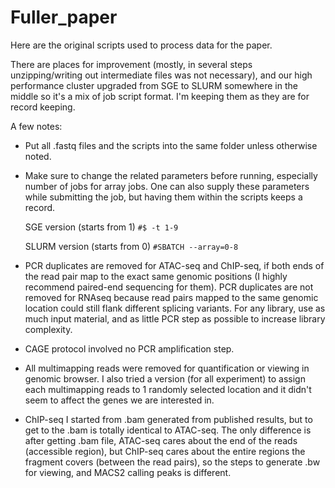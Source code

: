 # Fuller_paper

Here are the original scripts used to process data for the paper. 

There are places for improvement (mostly, in several steps unzipping/writing out intermediate files was not necessary), and our high performance cluster upgraded from SGE to SLURM somewhere in the middle so it's a mix of job script format. I'm keeping them as they are for record keeping. 

A few notes:
- Put all .fastq files and the scripts into the same folder unless otherwise noted.
- Make sure to change the related parameters before running, especially number of jobs for array jobs. One can also supply these parameters while submitting the job, but having them within the scripts keeps a record.

    SGE version (starts from 1)
    `#$ -t 1-9`

    SLURM version (starts from 0)
    `#SBATCH --array=0-8`

- PCR duplicates are removed for ATAC-seq and ChIP-seq, if both ends of the read pair map to the exact same genomic positions (I highly recommend paired-end sequencing for them). PCR duplicates are not removed for RNAseq because read pairs mapped to the same genomic location could still flank different splicing variants. For any library, use as much input material, and as little PCR step as possible to increase library complexity.

- CAGE protocol involved no PCR amplification step. 

- All multimapping reads were removed for quantification or viewing in genomic browser. I also tried a version (for all experiment) to assign each multimapping reads to 1 randomly selected location and it didn't seem to affect the genes we are interested in. 

- ChIP-seq I started from .bam generated from published results, but to get to the .bam is totally identical to ATAC-seq. The only difference is after getting .bam file, ATAC-seq cares about the end of the reads (accessible region), but ChIP-seq cares about the entire regions the fragment covers (between the read pairs), so the steps to generate .bw for viewing, and MACS2 calling peaks is different. 

